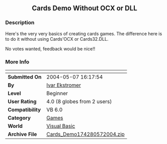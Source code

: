 ﻿<div align="center">

## Cards Demo Without OCX or DLL


</div>

### Description

Here's the very very basics of creating cards games. The difference here is to do it without using Cards'OCX or Cards32.DLL.

No votes wanted, feedback would be nice!!
 
### More Info
 


<span>             |<span>
---                |---
**Submitted On**   |2004-05-07 16:17:54
**By**             |[Ivar Ekstromer](https://github.com/Planet-Source-Code/PSCIndex/blob/master/ByAuthor/ivar-ekstromer.md)
**Level**          |Beginner
**User Rating**    |4.0 (8 globes from 2 users)
**Compatibility**  |VB 6\.0
**Category**       |[Games](https://github.com/Planet-Source-Code/PSCIndex/blob/master/ByCategory/games__1-38.md)
**World**          |[Visual Basic](https://github.com/Planet-Source-Code/PSCIndex/blob/master/ByWorld/visual-basic.md)
**Archive File**   |[Cards\_Demo174280572004\.zip](https://github.com/Planet-Source-Code/ivar-ekstromer-cards-demo-without-ocx-or-dll__1-53644/archive/master.zip)








